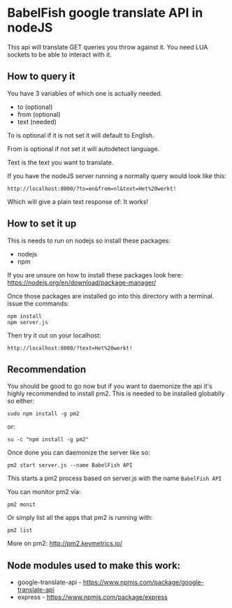 # BabelFish google translate API in nodeJS

This api will translate GET queries you throw against it.
You need LUA sockets to be able to interact with it.

## How to query it

You have 3 variables of which one is actually needed.
* to (optional)
* from (optional)
* text (needed)

To is optional if it is not set it will default to English.

From is optional if not set it will autodetect language.

Text is the text you want to translate.

If you have the nodeJS server running a normally query would look like this:
```
http://localhost:8000/?to=en&from=nl&text=Het%20werkt!
```

Which will give a plain text response of:
It works!

## How to set it up

This is needs to run on nodejs so install these packages:
* nodejs
* npm

If you are unsure on how to install these packages look here:
https://nodejs.org/en/download/package-manager/

Once those packages are installed go into this directory with a terminal.
issue the commands:
```
npm install
npm server.js
```
Then try it out on your localhost:
```
http://localhost:8000/?text=Het%20werkt!
```

## Recommendation

You should be good to go now but if you want to daemonize the api it's highly recommended to install pm2.
This is needed to be installed globablly so either:
```
sudo npm install -g pm2
```
or:
```
su -c "npm install -g pm2"
```

Once done you can daemonize the server like so:
```
pm2 start server.js --name BabelFish API
```
This starts a pm2 process based on server.js with the name `BabelFish API`

You can monitor pm2 via:
```
pm2 monit
```

Or simply list all the apps that pm2 is running with:
```
pm2 list
```

More on pm2:
http://pm2.keymetrics.io/

## Node modules used to make this work:
* google-translate-api - https://www.npmjs.com/package/google-translate-api
* express - https://www.npmjs.com/package/express
